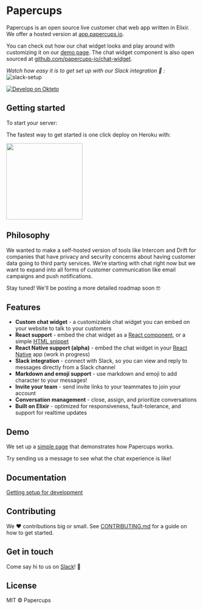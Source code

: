 # Papercups

Papercups is an open source live customer chat web app written in Elixir. We offer a hosted version at [app.papercups.io](https://app.papercups.io/).

You can check out how our chat widget looks and play around with customizing it on our [demo page](https://app.papercups.io/demo/). The chat widget component is also open sourced at [github.com/papercups-io/chat-widget](https://github.com/papercups-io/chat-widget).

_Watch how easy it is to get set up with our Slack integration 🚀 :_
![slack-setup](https://user-images.githubusercontent.com/4218509/88716918-a0583180-d0d4-11ea-93b3-12437ac51138.gif)

[![Develop on Okteto](https://okteto.com/develop-okteto.svg)](https://cloud.okteto.com/deploy)


## Getting started

To start your server:

The fastest way to get started is one click deploy on Heroku with:

<a href="https://heroku.com/deploy?template=https://github.com/papercups-io/papercups"><img src="https://www.herokucdn.com/deploy/button.svg" width="200px" /></a>

## Philosophy

We wanted to make a self-hosted version of tools like Intercom and Drift for companies that have privacy and security concerns about having customer data going to third party services. We’re starting with chat right now but we want to expand into all forms of customer communication like email campaigns and push notifications.

Stay tuned! We'll be posting a more detailed roadmap soon 🤓

## Features

- **Custom chat widget** - a customizable chat widget you can embed on your website to talk to your customers
- **React support** - embed the chat widget as a [React component](https://github.com/papercups-io/chat-widget#using-in-react), or a simple [HTML snippet](https://github.com/papercups-io/chat-widget#using-in-html)
- **React Native support (alpha)** - embed the chat widget in your [React Native](https://github.com/papercups-io/chat-widget-native#papercups-iochat-widget-native) app (work in progress)
- **Slack integration** - connect with Slack, so you can view and reply to messages directly from a Slack channel
- **Markdown and emoji support** - use markdown and emoji to add character to your messages!
- **Invite your team** - send invite links to your teammates to join your account
- **Conversation management** - close, assign, and prioritize conversations
- **Built on Elixir** - optimized for responsiveness, fault-tolerance, and support for realtime updates

## Demo

We set up a [simple page](https://app.papercups.io/demo) that demonstrates how Papercups works. 

Try sending us a message to see what the chat experience is like!

## Documentation

[Getting setup for development](https://github.com/papercups-io/papercups/wiki/Development-Setup#getting-started)

## Contributing

We :heart:  contributions big or small. See [CONTRIBUTING.md](https://github.com/papercups-io/papercups/blob/master/CONTRIBUTING.md) for a guide on how to get started.

## Get in touch

Come say hi to us on [Slack](https://join.slack.com/t/papercups-io/shared_invite/zt-h0c3fxmd-hZi1Zp8~D61S6GD16aMqmg)! :wave:

## License

MIT © Papercups
